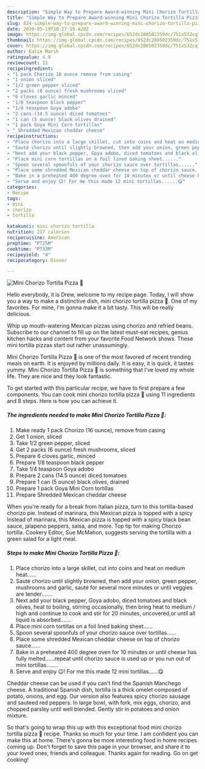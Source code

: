 ```yaml
---
description: "Simple Way to Prepare Award-winning Mini Chorizo Tortilla Pizza 🍕"
title: "Simple Way to Prepare Award-winning Mini Chorizo Tortilla Pizza 🍕"
slug: 824-simple-way-to-prepare-award-winning-mini-chorizo-tortilla-pizza
date: 2020-05-19T10:27:19.420Z
image: https://img-global.cpcdn.com/recipes/652dc280502359dc/751x532cq70/mini-chorizo-tortilla-pizza-🍕-recipe-main-photo.jpg
thumbnail: https://img-global.cpcdn.com/recipes/652dc280502359dc/751x532cq70/mini-chorizo-tortilla-pizza-🍕-recipe-main-photo.jpg
cover: https://img-global.cpcdn.com/recipes/652dc280502359dc/751x532cq70/mini-chorizo-tortilla-pizza-🍕-recipe-main-photo.jpg
author: Katie Marsh
ratingvalue: 4.9
reviewcount: 12
recipeingredient:
- "1 pack Chorizo 16 ounce remove from casing"
- "1 onion sliced"
- "1/2 green pepper sliced"
- "2 packs (6 ounce) fresh mushrooms sliced"
- "6 cloves garlic minced"
- "1/8 teaspoon black pepper"
- "1/4 teaspoon Goya adobo"
- "2 cans (14.5 ounce) diced tomatoes"
- "1 can (5 ounce) black olives drained"
- "1 pack Goya Mini Corn tortillas"
- " Shredded Mexican cheddar cheese"
recipeinstructions:
- "Place chorizo into a large skillet, cut into coins and heat on medium heat......"
- "Sauté chorizo until slightly browned, then add your onion, green pepper, mushrooms and garlic, sauté for several more minutes or until veggies are tender......."
- "Next add your black pepper, Goya adobo, diced tomatoes and black olives, heat to boiling, stirring occasionally, then bring heat to medium / high and continue to cook and stir for 20 minutes, uncovered,or until all liquid is absorbed......."
- "Place mini corn tortillas on a foil lined baking sheet......"
- "Spoon several spoonfuls of your chorizo sauce over tortillas......"
- "Place some shredded Mexican cheddar cheese on top of chorizo sauce......"
- "Bake in a preheated 400 degree oven for 10 minutes or until cheese has fully melted......repeat until chorizo sauce is used up or you run out of mini tortillas........"
- "Serve and enjoy 😉! For me this made 12 mini tortillas......😋"
categories:
- Recipe
tags:
- mini
- chorizo
- tortilla

katakunci: mini chorizo tortilla 
nutrition: 217 calories
recipecuisine: American
preptime: "PT25M"
cooktime: "PT33M"
recipeyield: "4"
recipecategory: Dinner

---
```



![Mini Chorizo Tortilla Pizza 🍕](https://img-global.cpcdn.com/recipes/652dc280502359dc/751x532cq70/mini-chorizo-tortilla-pizza-🍕-recipe-main-photo.jpg)

Hello everybody, it is Drew, welcome to my recipe page. Today, I will show you a way to make a distinctive dish, mini chorizo tortilla pizza 🍕. One of my favorites. For mine, I'm gonna make it a bit tasty. This will be really delicious.

Whip up mouth-watering Mexican pizzas using chorizo and refried beans. Subscribe to our channel to fill up on the latest must-eat recipes, genius kitchen hacks and content from your favorite Food Network shows. These mini tortilla pizzas start out rather unassumingly.

Mini Chorizo Tortilla Pizza 🍕 is one of the most favored of recent trending meals on earth. It is enjoyed by millions daily. It is easy, it is quick, it tastes yummy. Mini Chorizo Tortilla Pizza 🍕 is something that I've loved my whole life. They are nice and they look fantastic.


To get started with this particular recipe, we have to first prepare a few components. You can cook mini chorizo tortilla pizza 🍕 using 11 ingredients and 8 steps. Here is how you can achieve it.

<!--inarticleads1-->

##### The ingredients needed to make Mini Chorizo Tortilla Pizza 🍕:

1. Make ready 1 pack Chorizo (16 ounce), remove from casing
1. Get 1 onion, sliced
1. Take 1/2 green pepper, sliced
1. Get 2 packs (6 ounce) fresh mushrooms, sliced
1. Prepare 6 cloves garlic, minced
1. Prepare 1/8 teaspoon black pepper
1. Take 1/4 teaspoon Goya adobo
1. Prepare 2 cans (14.5 ounce) diced tomatoes
1. Prepare 1 can (5 ounce) black olives, drained
1. Prepare 1 pack Goya Mini Corn tortillas
1. Prepare  Shredded Mexican cheddar cheese


When you&#39;re ready for a break from Italian pizza, turn to this tortilla-based chorizo pie. Instead of marinara, this Mexican pizza is topped with a spicy Instead of marinara, this Mexican pizza is topped with a spicy black bean sauce, jalapeno peppers, salsa, and more. Top tip for making Chorizo tortilla. Cookery Editor, Sue McMahon, suggests serving the tortilla with a green salad for a light meal. 

<!--inarticleads2-->

##### Steps to make Mini Chorizo Tortilla Pizza 🍕:

1. Place chorizo into a large skillet, cut into coins and heat on medium heat......
1. Sauté chorizo until slightly browned, then add your onion, green pepper, mushrooms and garlic, sauté for several more minutes or until veggies are tender.......
1. Next add your black pepper, Goya adobo, diced tomatoes and black olives, heat to boiling, stirring occasionally, then bring heat to medium / high and continue to cook and stir for 20 minutes, uncovered,or until all liquid is absorbed.......
1. Place mini corn tortillas on a foil lined baking sheet......
1. Spoon several spoonfuls of your chorizo sauce over tortillas......
1. Place some shredded Mexican cheddar cheese on top of chorizo sauce......
1. Bake in a preheated 400 degree oven for 10 minutes or until cheese has fully melted......repeat until chorizo sauce is used up or you run out of mini tortillas........
1. Serve and enjoy 😉! For me this made 12 mini tortillas......😋


Cheddar cheese can be used if you can&#39;t find the Spanish Manchego cheese. A traditional Spanish dish, tortilla is a thick omelet composed of potato, onions, and egg. Our version also features spicy chorizo sausage and sauteed red peppers. In large bowl, with fork, mix eggs, chorizo, and chopped parsley until well blended. Gently stir in potatoes and onion mixture. 

So that's going to wrap this up with this exceptional food mini chorizo tortilla pizza 🍕 recipe. Thanks so much for your time. I am confident you can make this at home. There's gonna be more interesting food in home recipes coming up. Don't forget to save this page in your browser, and share it to your loved ones, friends and colleague. Thanks again for reading. Go on get cooking!
